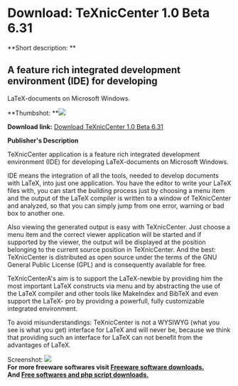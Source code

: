 # Download: TeXnicCenter 1.0 Beta 6.31

**Short description: **

## A feature rich integrated development environment (IDE) for developing
LaTeX-documents on Microsoft Windows.

  
**Thumbshot: **![](http://www.freewarefiles.com/screenshot/texniccenter_md.gif)   
  
**Download link:** [Download TeXnicCenter 1.0 Beta 6.31](http://freesoftwares.boysofts.com/TeXnicCenter-Beta_program_19080.html)  
  

**Publisher's Description**  
  

TeXnicCenter application is a feature rich integrated development environment
(IDE) for developing LaTeX-documents on Microsoft Windows.

IDE means the integration of all the tools, needed to develop documents with
LaTeX, into just one application. You have the editor to write your LaTeX
files with, you can start the building process just by choosing a menu item
and the output of the LaTeX compiler is written to a window of TeXnicCenter
and analyzed, so that you can simply jump from one error, warning or bad box
to another one.

Also viewing the generated output is easy with TeXnicCenter. Just choose a
menu item and the correct viewer application will be started and if supported
by the viewer, the output will be displayed at the position belonging to the
current source position in TeXnicCenter. And the best: TeXnicCenter is
distributed as open source under the terms of the GNU General Public License
(GPL) and is consequently available for free.

TeXnicCenterA's aim is to support the LaTeX-newbie by providing him the most
important LaTeX constructs via menu and by abstracting the use of the LaTeX
compiler and other tools like MakeIndex and BibTeX and even support the LaTeX-
pro by providing a powerfull, fully customizable integrated environment.

To avoid misunderstandings: TeXnicCenter is not a WYSIWYG (what you see is
what you get) interface for LaTeX and will never be, because we think that
providing such an interface for LaTeX can not benefit from the advantages of
LaTeX.

  
  
Screenshot: ![](http://www.freewarefiles.com/screenshot/texniccenter.gif)  
**For more freeware softwares visit [Freeware software downloads.](http://freesoftwares.boysofts.com/)**   
**And [Free softwares and php script downloads.](http://www.boysofts.com/)**

